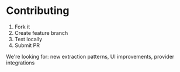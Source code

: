 # Contributing
1. Fork it
2. Create feature branch
3. Test locally
4. Submit PR

We're looking for: new extraction patterns, UI improvements, provider integrations
